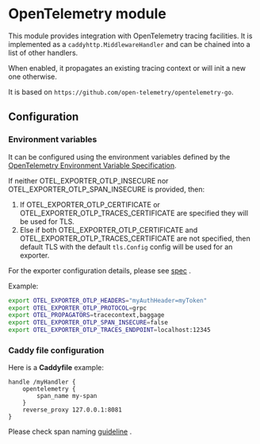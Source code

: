 # OpenTelemetry module

This module provides integration with OpenTelemetry tracing facilities. It is implemented
as a `caddyhttp.MiddlewareHandler` and can be chained into a list of other handlers.

When enabled, it propagates an existing tracing context or will init a new one otherwise.

It is based on `https://github.com/open-telemetry/opentelemetry-go`.

## Configuration

### Environment variables

It can be configured using the environment variables defined
by the [OpenTelemetry Environment Variable Specification](https://github.com/open-telemetry/opentelemetry-specification/blob/main/specification/sdk-environment-variables.md).


If neither OTEL_EXPORTER_OTLP_INSECURE nor OTEL_EXPORTER_OTLP_SPAN_INSECURE is provided, then:

1. If OTEL_EXPORTER_OTLP_CERTIFICATE or OTEL_EXPORTER_OTLP_TRACES_CERTIFICATE are specified they will be used for TLS.
2. Else if both OTEL_EXPORTER_OTLP_CERTIFICATE and OTEL_EXPORTER_OTLP_TRACES_CERTIFICATE are not specified, then default
   TLS with the default `tls.Config` config will be used for an exporter.

For the exporter configuration details, please
see [spec](https://github.com/open-telemetry/opentelemetry-specification/blob/a4440931b522c7351b0485ff4899f786b4ff4459/specification/protocol/exporter.md)
.

Example:

```bash
export OTEL_EXPORTER_OTLP_HEADERS="myAuthHeader=myToken"
export OTEL_EXPORTER_OTLP_PROTOCOL=grpc
export OTEL_PROPAGATORS=tracecontext,baggage
export OTEL_EXPORTER_OTLP_SPAN_INSECURE=false
export OTEL_EXPORTER_OTLP_TRACES_ENDPOINT=localhost:12345
```

### Caddy file configuration

Here is a **Caddyfile** example:

```
handle /myHandler {
	opentelemetry {
		span_name my-span
	}
	reverse_proxy 127.0.0.1:8081
}
```

Please check span
naming [guideline](https://github.com/open-telemetry/opentelemetry-specification/blob/main/specification/trace/api.md#span)
.